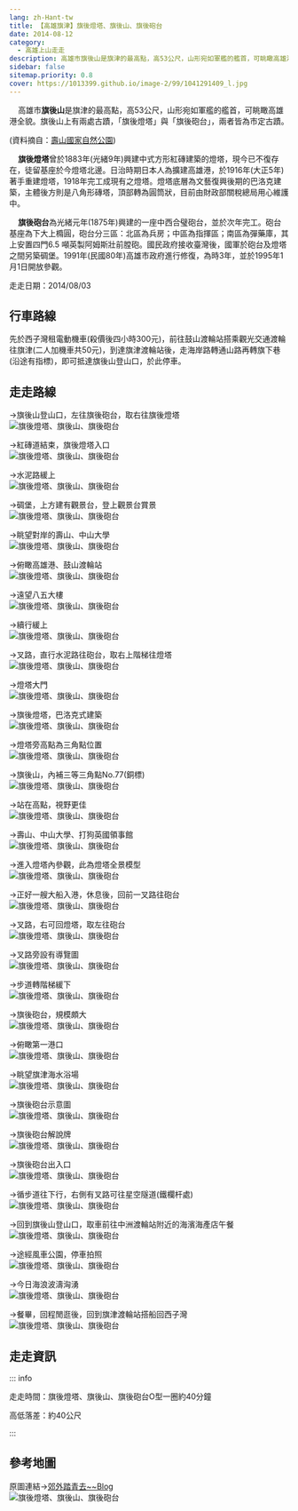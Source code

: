 ```yaml
---
lang: zh-Hant-tw
title: 【高雄旗津】旗後燈塔、旗後山、旗後砲台
date: 2014-08-12
category: 
  - 高雄上山走走
description: 高雄市旗後山是旗津的最高點，高53公尺，山形宛如軍艦的艦首，可眺瞰高雄港全貌。旗後山上有兩處古蹟，「旗後燈塔」與「旗後砲台」，兩者皆為市定古蹟。
sidebar: false
sitemap.priority: 0.8
cover: https://1013399.github.io/image-2/99/1041291409_l.jpg
---
```


    高雄市**旗後山**是旗津的最高點，高53公尺，山形宛如軍艦的艦首，可眺瞰高雄港全貌。旗後山上有兩處古蹟，「旗後燈塔」與「旗後砲台」，兩者皆為市定古蹟。

<!-- more -->

(資料摘自：[壽山國家自然公園](http://snnp.cpami.gov.tw/chinese/index.php?option=com_guidemap&view=mtour&catid=4&id=52&Itemid=168))  

    **旗後燈塔**曾於1883年(光緒9年)興建中式方形紅磚建築的燈塔，現今已不復存在，徒留基座於今燈塔北邊。日治時期日本人為擴建高雄港，於1916年(大正5年)著手重建燈塔，1918年完工成現有之燈塔。燈塔底層為文藝復興後期的巴洛克建築，主體後方則是八角形磚塔，頂部轉為圓筒狀，目前由財政部關稅總局用心維護中。  

    **旗後砲台**為光緒元年(1875年)興建的一座中西合璧砲台，並於次年完工。砲台基座為下大上橢圓，砲台分三區：北區為兵房；中區為指揮區；南區為彈藥庫，其上安置四門6.5 噸英製阿姆斯壯前膛砲。國民政府接收臺灣後，國軍於砲台及燈塔之間另築碉堡。1991年(民國80年)高雄市政府進行修復，為時3年，並於1995年1月1日開放參觀。

走走日期：2014/08/03

## 行車路線 
先於西子灣租電動機車(殺價後四小時300元)，前往鼓山渡輪站搭乘觀光交通渡輪往旗津(二人加機車共50元)，到達旗津渡輪站後，走海岸路轉通山路再轉旗下巷(沿途有指標)，即可抵達旗後山登山口，於此停車。

## 走走路線 
→旗後山登山口，左往旗後砲台，取右往旗後燈塔  
![旗後燈塔、旗後山、旗後砲台](https://1013399.github.io/image-2/99/1041291012_l.jpg)

→紅磚道結束，旗後燈塔入口  
![旗後燈塔、旗後山、旗後砲台](https://1013399.github.io/image-2/99/1041293876_l.jpg)

→水泥路緩上  
![旗後燈塔、旗後山、旗後砲台](https://1013399.github.io/image-2/99/1041293789_l.jpg)

→碉堡，上方建有觀景台，登上觀景台賞景  
![旗後燈塔、旗後山、旗後砲台](https://1013399.github.io/image-2/99/1041292007_l.jpg)

→眺望對岸的壽山、中山大學  
![旗後燈塔、旗後山、旗後砲台](https://1013399.github.io/image-2/99/1041295757_l.jpg)

→俯瞰高雄港、鼓山渡輪站  
![旗後燈塔、旗後山、旗後砲台](https://1013399.github.io/image-2/99/1041294779_l.jpg)

→遠望八五大樓  
![旗後燈塔、旗後山、旗後砲台](https://1013399.github.io/image-2/99/1041291409_l.jpg)

→續行緩上  
![旗後燈塔、旗後山、旗後砲台](https://1013399.github.io/image-2/99/1041295196_l.jpg)

→叉路，直行水泥路往砲台，取右上階梯往燈塔  
![旗後燈塔、旗後山、旗後砲台](https://1013399.github.io/image-2/99/1041295660_l.jpg)

→燈塔大門  
![旗後燈塔、旗後山、旗後砲台](https://1013399.github.io/image-2/99/1041295367_l.jpg)

→旗後燈塔，巴洛克式建築  
![旗後燈塔、旗後山、旗後砲台](https://1013399.github.io/image-2/99/1041292473_l.jpg)

→燈塔旁高點為三角點位置  
![旗後燈塔、旗後山、旗後砲台](https://1013399.github.io/image-2/99/1041293306_l.jpg)

→旗後山，內補三等三角點No.77(銅標)  
![旗後燈塔、旗後山、旗後砲台](https://1013399.github.io/image-2/99/1041295758_l.jpg)

→站在高點，視野更佳  
![旗後燈塔、旗後山、旗後砲台](https://1013399.github.io/image-2/99/1041291200_l.jpg)

→壽山、中山大學、打狗英國領事館  
![旗後燈塔、旗後山、旗後砲台](https://1013399.github.io/image-2/99/1041295466_l.jpg)

→進入燈塔內參觀，此為燈塔全景模型  
![旗後燈塔、旗後山、旗後砲台](https://1013399.github.io/image-2/99/1041295661_l.jpg)

→正好一艘大船入港，休息後，回前一叉路往砲台  
![旗後燈塔、旗後山、旗後砲台](https://1013399.github.io/image-2/99/1041291095_l.jpg)

→叉路，右可回燈塔，取左往砲台  
![旗後燈塔、旗後山、旗後砲台](https://1013399.github.io/image-2/99/1041291201_l.jpg)

→叉路旁設有導覽圖  
![旗後燈塔、旗後山、旗後砲台](https://1013399.github.io/image-2/99/1041295467_l.jpg)

→步道轉階梯緩下  
![旗後燈塔、旗後山、旗後砲台](https://1013399.github.io/image-2/99/1041294092_l.jpg)

→旗後砲台，規模頗大  
![旗後燈塔、旗後山、旗後砲台](https://1013399.github.io/image-2/99/1041292475_l.jpg)

→俯瞰第一港口  
![旗後燈塔、旗後山、旗後砲台](https://1013399.github.io/image-2/99/1041295370_l.jpg)

→眺望旗津海水浴場  
![旗後燈塔、旗後山、旗後砲台](https://1013399.github.io/image-2/99/1041291872_l.jpg)

→旗後砲台示意圖  
![旗後燈塔、旗後山、旗後砲台](https://1013399.github.io/image-2/99/1041291097_l.jpg)

→旗後砲台解說牌  
![旗後燈塔、旗後山、旗後砲台](https://1013399.github.io/image-2/99/1041291204_l.jpg)

→旗後砲台出入口  
![旗後燈塔、旗後山、旗後砲台](https://1013399.github.io/image-2/99/1041295372_l.jpg)

→循步道往下行，右側有叉路可往星空隧道(鐵欄杆處)  
![旗後燈塔、旗後山、旗後砲台](https://1013399.github.io/image-2/99/1041291411_l.jpg)

→回到旗後山登山口，取車前往中洲渡輪站附近的海濱海產店午餐  
![旗後燈塔、旗後山、旗後砲台](https://1013399.github.io/image-2/99/1041294094_l.jpg)

→途經風車公園，停車拍照  
![旗後燈塔、旗後山、旗後砲台](https://1013399.github.io/image-2/99/1041293309_l.jpg)

→今日海浪波濤洶湧  
![旗後燈塔、旗後山、旗後砲台](https://1013399.github.io/image-2/99/1041295373_l.jpg)

→餐畢，回程閒逛後，回到旗津渡輪站搭船回西子灣  
![旗後燈塔、旗後山、旗後砲台](https://1013399.github.io/image-2/99/1041291207_l.jpg)

## 走走資訊

::: info

走走時間：旗後燈塔、旗後山、旗後砲台O型一圈約40分鐘

高低落差：約40公尺

:::

## 參考地圖
原圖連結→[郊外踏青去~~Blog](http://blog.yam.com/hwsln/article/40142522)  
![旗後燈塔、旗後山、旗後砲台](https://1013399.github.io/image-2/99/1041293315_l.jpg)